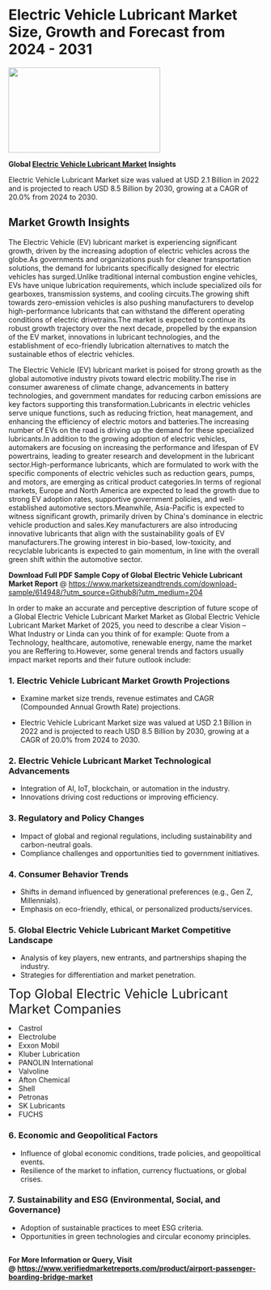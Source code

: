 <H1>Electric Vehicle Lubricant Market Size, Growth and Forecast from 2024 - 2031</H1><img class="aligncenter size-medium wp-image-584254" src="https://thirdeyenews.in/wp-content/uploads/2024/09/Global-Market-Research-300x168.jpeg" alt="" width="300" height="168" /><p><strong>Global&nbsp;<a href="https://www.marketsizeandtrends.com/download-sample/614948/?utm_source=Github8j?utm_medium=204">Electric Vehicle Lubricant Market</a> Insights</strong></p><p>Electric Vehicle Lubricant Market size was valued at USD 2.1 Billion in 2022 and is projected to reach USD 8.5 Billion by 2030, growing at a CAGR of 20.0% from 2024 to 2030.</p><p><h2>Market Growth Insights</h2> <p>The Electric Vehicle (EV) lubricant market is experiencing significant growth, driven by the increasing adoption of electric vehicles across the globe.As governments and organizations push for cleaner transportation solutions, the demand for lubricants specifically designed for electric vehicles has surged.Unlike traditional internal combustion engine vehicles, EVs have unique lubrication requirements, which include specialized oils for gearboxes, transmission systems, and cooling circuits.The growing shift towards zero-emission vehicles is also pushing manufacturers to develop high-performance lubricants that can withstand the different operating conditions of electric drivetrains.The market is expected to continue its robust growth trajectory over the next decade, propelled by the expansion of the EV market, innovations in lubricant technologies, and the establishment of eco-friendly lubrication alternatives to match the sustainable ethos of electric vehicles.</p> <p>The Electric Vehicle (EV) lubricant market is poised for strong growth as the global automotive industry pivots toward electric mobility.The rise in consumer awareness of climate change, advancements in battery technologies, and government mandates for reducing carbon emissions are key factors supporting this transformation.Lubricants in electric vehicles serve unique functions, such as reducing friction, heat management, and enhancing the efficiency of electric motors and batteries.The increasing number of EVs on the road is driving up the demand for these specialized lubricants.In addition to the growing adoption of electric vehicles, automakers are focusing on increasing the performance and lifespan of EV powertrains, leading to greater research and development in the lubricant sector.High-performance lubricants, which are formulated to work with the specific components of electric vehicles such as reduction gears, pumps, and motors, are emerging as critical product categories.In terms of regional markets, Europe and North America are expected to lead the growth due to strong EV adoption rates, supportive government policies, and well-established automotive sectors.Meanwhile, Asia-Pacific is expected to witness significant growth, primarily driven by China's dominance in electric vehicle production and sales.Key manufacturers are also introducing innovative lubricants that align with the sustainability goals of EV manufacturers.The growing interest in bio-based, low-toxicity, and recyclable lubricants is expected to gain momentum, in line with the overall green shift within the automotive sector.</p><p><span class=""><strong>Download Full PDF Sample Copy of Global Electric Vehicle Lubricant Market Report</strong> @ <a href="https://www.marketsizeandtrends.com/download-sample/614948/?utm_source=Github8j?utm_medium=204" target="_blank">https://www.marketsizeandtrends.com/download-sample/614948/?utm_source=Github8j?utm_medium=204</a></span></p><p>In order to make an accurate and perceptive description of future scope of a Global&nbsp;Electric Vehicle Lubricant Market Market as Global&nbsp;Electric Vehicle Lubricant Market Market of 2025, you need to describe a clear Vision &ndash; What Industry or Linda can you think of for example: Quote from a Technology, healthcare, automotive, renewable energy, name the market you are Reffering to.However, some general trends and factors usually impact market reports and their future outlook include:</p><h3>1.&nbsp;<strong>Electric Vehicle Lubricant Market Growth Projections</strong></h3><ul><li>Examine market size trends, revenue estimates and CAGR (Compounded Annual Growth Rate) projections.</li><li><p>Electric Vehicle Lubricant Market size was valued at USD 2.1 Billion in 2022 and is projected to reach USD 8.5 Billion by 2030, growing at a CAGR of 20.0% from 2024 to 2030.</p></li></ul><h3>2.&nbsp;<strong>Electric Vehicle Lubricant Market Technological Advancements</strong></h3><ul><li>Integration of AI, IoT, blockchain, or automation in the industry.</li><li>Innovations driving cost reductions or improving efficiency.</li></ul><h3>3.&nbsp;<strong>Regulatory and Policy Changes</strong></h3><ul><li>Impact of global and regional regulations, including sustainability and carbon-neutral goals.</li><li>Compliance challenges and opportunities tied to government initiatives.</li></ul><h3>4.&nbsp;<strong>Consumer Behavior Trends</strong></h3><ul><li>Shifts in demand influenced by generational preferences (e.g., Gen Z, Millennials).</li><li>Emphasis on eco-friendly, ethical, or personalized products/services.</li></ul><h3>5.&nbsp;<strong>Global Electric Vehicle Lubricant Market Competitive Landscape</strong></h3><ul><li>Analysis of key players, new entrants, and partnerships shaping the industry.</li><li>Strategies for differentiation and market penetration.</li></ul><p data-pm-slice="1 1 []"><span style="color: inherit; font-family: inherit; font-size: 25px;">Top Global Electric Vehicle Lubricant Market Companies</span></p><div class="" data-test-id=""><p><li>Castrol</li><li> Electrolube</li><li> Exxon Mobil</li><li> Kluber Lubrication</li><li> PANOLIN International</li><li> Valvoline</li><li> Afton Chemical</li><li> Shell</li><li> Petronas</li><li> SK Lubricants</li><li> FUCHS</li></p></div><h3>6.&nbsp;<strong>Economic and Geopolitical Factors</strong></h3><ul><li>Influence of global economic conditions, trade policies, and geopolitical events.</li><li>Resilience of the market to inflation, currency fluctuations, or global crises.</li></ul><h3>7.&nbsp;<strong>Sustainability and ESG (Environmental, Social, and Governance)</strong></h3><ul><li>Adoption of sustainable practices to meet ESG criteria.</li><li>Opportunities in green technologies and circular economy principles.</li></ul><h2><strong style="font-size: 14px;">For More Information or Query, Visit @&nbsp;</strong><a style="background-color: #ffffff; font-size: 14px;" href="https://www.marketsizeandtrends.com/report/electric-vehicle-lubricant-market/" target="_blank">https://www.verifiedmarketreports.com/product/airport-passenger-boarding-bridge-market</a></h2>